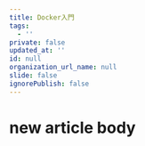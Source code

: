 ```yaml
---
title: Docker入門
tags:
  - ''
private: false
updated_at: ''
id: null
organization_url_name: null
slide: false
ignorePublish: false
---
```

# new article body
